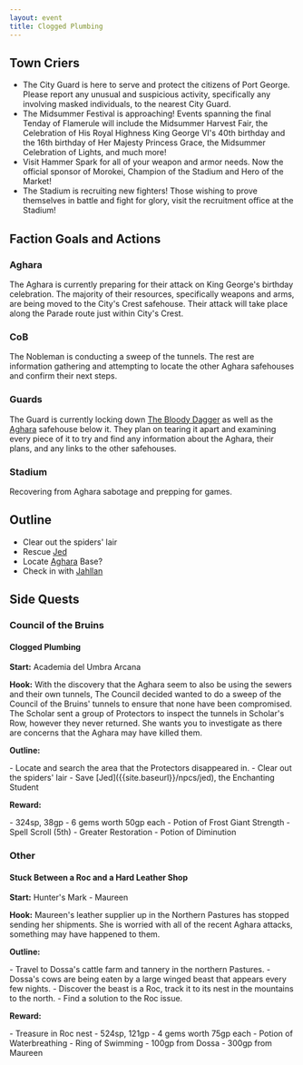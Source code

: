```yaml
---
layout: event
title: Clogged Plumbing
---
```

## Town Criers
- The City Guard is here to serve and protect the citizens of Port George. Please report any unusual and suspicious activity, specifically any involving masked individuals, to the nearest City Guard.
- The Midsummer Festival is approaching! Events spanning the final Tenday of Flamerule will include the Midsummer Harvest Fair, the Celebration of His Royal Highness King George VI's 40th birthday and the 16th birthday of Her Majesty Princess Grace, the Midsummer Celebration of Lights, and much more!
- Visit Hammer Spark for all of your weapon and armor needs. Now the official sponsor of Morokei, Champion of the Stadium and Hero of the Market!
- The Stadium is recruiting new fighters! Those wishing to prove themselves in battle and fight for glory, visit the recruitment office at the Stadium!

## Faction Goals and Actions
### Aghara
The Aghara is currently preparing for their attack on King George's birthday celebration. The majority of their resources, specifically weapons and arms, are being moved to the City's Crest safehouse. Their attack will take place along the Parade route just within City's Crest.

### CoB
The Nobleman is conducting a sweep of the tunnels. The rest are information gathering and attempting to locate the other Aghara safehouses and confirm their next steps.

### Guards
The Guard is currently locking down [The Bloody Dagger]({{site.baseurl}}/stores/the-bloody-dagger/) as well as the [Aghara]({{site.baseurl}}/factions/aghara) safehouse below it. They plan on tearing it apart and examining every piece of it to try and find any information about the Aghara, their plans, and any links to the other safehouses.

### Stadium
Recovering from Aghara sabotage and prepping for games.

## Outline
- Clear out the spiders' lair
- Rescue [Jed]({{site.baseurl}}/npcs/jed)
- Locate [Aghara]({{site.baseurl}}/factions/aghara) Base?
- Check in with [Jahllan]({{site.baseurl}}/npcs/jahllan-kaved)

## Side Quests

### Council of the Bruins
#### Clogged Plumbing
**Start:** Academia del Umbra Arcana

**Hook:** With the discovery that the Aghara seem to also be using the sewers and their own tunnels, The Council decided wanted to do a sweep of the Council of the Bruins' tunnels to ensure that none have been compromised. The Scholar sent a group of Protectors to inspect the tunnels in Scholar's Row, however they never returned. She wants you to investigate as there are concerns that the Aghara may have killed them.

<p class="push-0"><strong>Outline:</strong></p>
- Locate and search the area that the Protectors disappeared in.
- Clear out the spiders' lair
- Save [Jed]({{site.baseurl}}/npcs/jed), the Enchanting Student

<p class="push-0"><strong>Reward:</strong></p>
- 324sp, 38gp
- 6 gems worth 50gp each
- Potion of Frost Giant Strength
- Spell Scroll (5th) - Greater Restoration
- Potion of Diminution

### Other
#### Stuck Between a Roc and a Hard Leather Shop
**Start:** Hunter's Mark - Maureen

**Hook:** Maureen's leather supplier up in the Northern Pastures has stopped sending her shipments. She is worried with all of the recent Aghara attacks, something may have happened to them.

<p class="push-0"><strong>Outline:</strong></p>
- Travel to Dossa's cattle farm and tannery in the northern Pastures.
- Dossa's cows are being eaten by a large winged beast that appears every few nights.
- Discover the beast is a Roc, track it to its nest in the mountains to the north.
- Find a solution to the Roc issue.

<p class="push-0"><strong>Reward:</strong></p>
- Treasure in Roc nest
  - 524sp, 121gp
  - 4 gems worth 75gp each
  - Potion of Waterbreathing
  - Ring of Swimming
- 100gp from Dossa
- 300gp from Maureen
